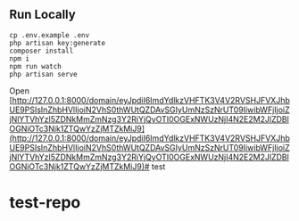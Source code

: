 ## Run Locally

```
cp .env.example .env
php artisan key:generate
composer install
npm i
npm run watch
php artisan serve
```

Open [http://127.0.0.1:8000/domain/eyJpdiI6ImdYdlkzVHFTK3V4V2RVSHJFVXJhbUE9PSIsInZhbHVlIjoiN2VhS0thWUtQZDAvSGIyUmNzSzNrUT09IiwibWFjIjoiZjNlYTVhYzI5ZDNkMmZmNzg3Y2RiYjQyOTI0OGExNWUzNjI4N2E2M2JlZDBlOGNiOTc3Njk1ZTQwYzZjMTZkMiJ9](http://127.0.0.1:8000/domain/eyJpdiI6ImdYdlkzVHFTK3V4V2RVSHJFVXJhbUE9PSIsInZhbHVlIjoiN2VhS0thWUtQZDAvSGIyUmNzSzNrUT09IiwibWFjIjoiZjNlYTVhYzI5ZDNkMmZmNzg3Y2RiYjQyOTI0OGExNWUzNjI4N2E2M2JlZDBlOGNiOTc3Njk1ZTQwYzZjMTZkMiJ9)# test
# test-repo
